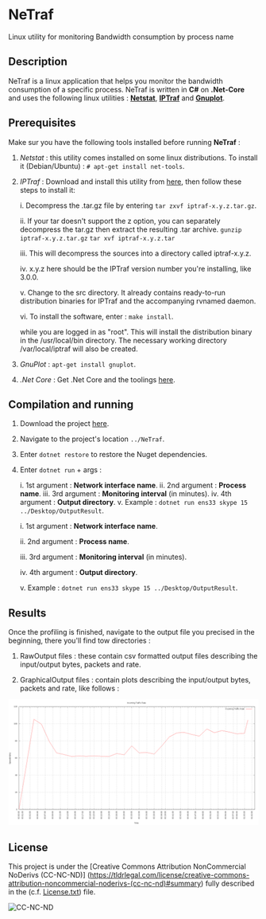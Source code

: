 # NeTraf
Linux utility for monitoring Bandwidth consumption by process name


## Description

NeTraf is a linux application that helps you monitor the bandwidth consumption of a specific process.
NeTraf is written in **C#** on **.Net-Core** and uses the following linux utilities : **[Netstat](http://netstat.net/)**, **[IPTraf](http://iptraf.seul.org/)** and **[Gnuplot](http://www.gnuplot.info/)**.

## Prerequisites

Make sur you have the following tools installed before running **NeTraf** :

1. *Netstat* : this utility comes installed on some linux distributions. To install it (Debian/Ubuntu) : `# apt-get install net-tools`.

2. *IPTraf* : Download and install this utility from [here](ftp://iptraf.seul.org/pub/iptraf/iptraf-3.0.0.bin.i386.tar.gz), then follow         these steps to install it:

      i. Decompress the .tar.gz file by entering `tar zxvf iptraf-x.y.z.tar.gz`.
    
      ii. If your tar doesn't support the z option, you can separately decompress the tar.gz then extract the resulting .tar archive.
        `gunzip iptraf-x.y.z.tar.gz`
        `tar xvf iptraf-x.y.z.tar`
    
      iii. This will decompress the sources into a directory called iptraf-x.y.z.
    
      iv. x.y.z here should be the IPTraf version number you're installing, like 3.0.0.
    
      v. Change to the src directory. It already contains ready-to-run distribution binaries for IPTraf and the accompanying rvnamed  daemon.      

      vi. To install the software, enter : `make install`.

      while you are logged in as "root". This will install the distribution binary in the /usr/local/bin directory. The necessary working directory /var/local/iptraf will also be created.

3. *GnuPlot* : `apt-get install gnuplot`.

4. *.Net Core* : Get .Net Core and the toolings [here](https://www.microsoft.com/net/core#linuxubuntu).

## Compilation and running

1. Download the project [here](https://github.com/AymenDaoudi/NeTraf/archive/master.zip).

2. Navigate to the project's location `../NeTraf`.

3. Enter `dotnet restore` to restore the Nuget dependencies.

4. Enter `dotnet run` + args :

    i. 1st argument : **Network interface name**.
    ii. 2nd argument : **Process name**.
    iii. 3rd argument : **Monitoring interval** (in minutes).
    iv. 4th argument : **Output directory**.
    v. Example : `dotnet run ens33 skype 15 ../Desktop/OutputResult`.

      i. 1st argument : **Network interface name**.

      ii. 2nd argument : **Process name**.
        
      iii. 3rd argument : **Monitoring interval** (in minutes).
        
      iv. 4th argument : **Output directory**.
        
      v. Example : `dotnet run ens33 skype 15 ../Desktop/OutputResult`.

## Results

Once the profiling is finished, navigate to the output file you precised in the beginning, there you'll find tow directories :

1. RawOutput files : these contain csv formatted output files describing the input/output bytes, packets and rate.

2. GraphicalOutput files : contain plots describing the input/output bytes, packets and rate, like follows :

![alt text](https://github.com/AymenDaoudi/NeTraf/blob/master/Images/Incoming_Traffic_Rate.png "Incoming traffic rate")

## License

This project is under the [Creative Commons Attribution NonCommercial NoDerivs (CC-NC-ND)] (https://tldrlegal.com/license/creative-commons-attribution-noncommercial-noderivs-(cc-nc-nd)#summary) fully described in the (c.f. [License.txt](License.txt)) file.

![CC-NC-ND](http://i.creativecommons.org/l/by-nc-nd/3.0/88x31.png)


